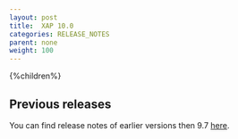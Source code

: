 ```yaml
---
layout: post
title:  XAP 10.0
categories: RELEASE_NOTES
parent: none
weight: 100
---
```





{%children%}


## Previous releases

You can find release notes of earlier versions then 9.7 [here](http://wiki.gigaspaces.com/wiki/display/RN/GigaSpaces+Release+Notes).

